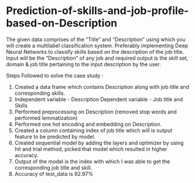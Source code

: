 # Prediction-of-skills-and-job-profile-based-on-Description
The given data comprises of the “Title” and “Description” using which you will create a multilabel classification system. Preferably implementing Deep Neural Networks to classify skills based on the description of the job title. Input will be the “Description” of any job and required output is the skill set, domain &amp; job title pertaining to the input description by the user.


Steps Followed to solve the case study :
1. Created a data frame which contains Description along with job title and
corresponding skills.
2. Independent variable - Description
 Dependent variable - Job title and Skills
3. Performed preprocessing on Description (removed stop words and performed
lemmatization)
4. Performed one hot encoding and embedding on Description.
5. Created a column containing index of job title which will is output feature to
be predicted by model.
6. Created sequential model by adding the layers and optimizer by using hit and
trial method, picked that model which resulted in higher accuracy.
7. Output of the model is the index with which I was able to get the corresponding
job title and skill.
8. Accuracy of test_data is 92.97%
